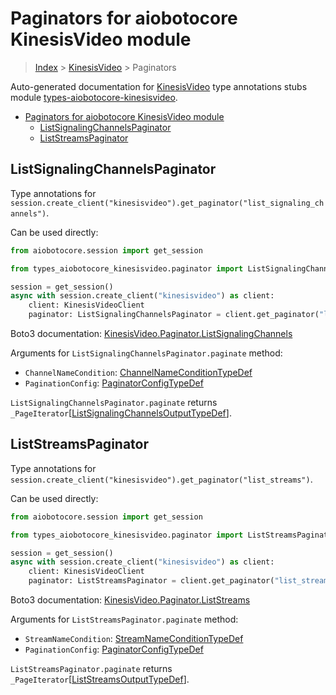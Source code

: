 <a id="paginators-for-aiobotocore-kinesisvideo-module"></a>

# Paginators for aiobotocore KinesisVideo module

> [Index](..) > [KinesisVideo](.) > Paginators

Auto-generated documentation for
[KinesisVideo](https://boto3.amazonaws.com/v1/documentation/api/latest/reference/services/kinesisvideo.html#KinesisVideo)
type annotations stubs module
[types-aiobotocore-kinesisvideo](https://pypi.org/project/types-aiobotocore-kinesisvideo/).

- [Paginators for aiobotocore KinesisVideo module](#paginators-for-aiobotocore-kinesisvideo-module)
  - [ListSignalingChannelsPaginator](#listsignalingchannelspaginator)
  - [ListStreamsPaginator](#liststreamspaginator)

<a id="listsignalingchannelspaginator"></a>

## ListSignalingChannelsPaginator

Type annotations for
`session.create_client("kinesisvideo").get_paginator("list_signaling_channels")`.

Can be used directly:

```python
from aiobotocore.session import get_session

from types_aiobotocore_kinesisvideo.paginator import ListSignalingChannelsPaginator

session = get_session()
async with session.create_client("kinesisvideo") as client:
    client: KinesisVideoClient
    paginator: ListSignalingChannelsPaginator = client.get_paginator("list_signaling_channels")
```

Boto3 documentation:
[KinesisVideo.Paginator.ListSignalingChannels](https://boto3.amazonaws.com/v1/documentation/api/latest/reference/services/kinesisvideo.html#KinesisVideo.Paginator.ListSignalingChannels)

Arguments for `ListSignalingChannelsPaginator.paginate` method:

- `ChannelNameCondition`:
  [ChannelNameConditionTypeDef](./type_defs.md#channelnameconditiontypedef)
- `PaginationConfig`:
  [PaginatorConfigTypeDef](./type_defs.md#paginatorconfigtypedef)

`ListSignalingChannelsPaginator.paginate` returns
`_PageIterator`\[[ListSignalingChannelsOutputTypeDef](./type_defs.md#listsignalingchannelsoutputtypedef)\].

<a id="liststreamspaginator"></a>

## ListStreamsPaginator

Type annotations for
`session.create_client("kinesisvideo").get_paginator("list_streams")`.

Can be used directly:

```python
from aiobotocore.session import get_session

from types_aiobotocore_kinesisvideo.paginator import ListStreamsPaginator

session = get_session()
async with session.create_client("kinesisvideo") as client:
    client: KinesisVideoClient
    paginator: ListStreamsPaginator = client.get_paginator("list_streams")
```

Boto3 documentation:
[KinesisVideo.Paginator.ListStreams](https://boto3.amazonaws.com/v1/documentation/api/latest/reference/services/kinesisvideo.html#KinesisVideo.Paginator.ListStreams)

Arguments for `ListStreamsPaginator.paginate` method:

- `StreamNameCondition`:
  [StreamNameConditionTypeDef](./type_defs.md#streamnameconditiontypedef)
- `PaginationConfig`:
  [PaginatorConfigTypeDef](./type_defs.md#paginatorconfigtypedef)

`ListStreamsPaginator.paginate` returns
`_PageIterator`\[[ListStreamsOutputTypeDef](./type_defs.md#liststreamsoutputtypedef)\].
